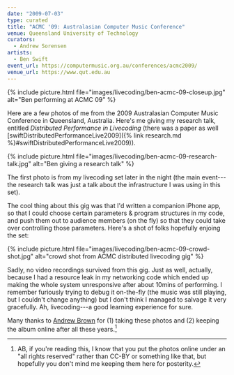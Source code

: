 ```yaml
---
date: "2009-07-03"
type: curated
title: "ACMC '09: Australasian Computer Music Conference"
venue: Queensland University of Technology
curators:
  - Andrew Sorensen
artists:
  - Ben Swift
event_url: https://computermusic.org.au/conferences/acmc2009/
venue_url: https://www.qut.edu.au
---
```


{% include picture.html file="images/livecoding/ben-acmc-09-closeup.jpg" alt="Ben performing at ACMC 09" %}

Here are a few photos of me from the 2009 Australasian Computer Music Conference
in Queensland, Australia. Here's me giving my research talk, entitled
_Distributed Performance in Livecoding_ (there was a paper as well
[swiftDistributedPerformanceLive2009]({% link research.md
%}#swiftDistributedPerformanceLive2009)).

{% include picture.html file="images/livecoding/ben-acmc-09-research-talk.jpg" alt="Ben giving a research talk" %}

The first photo is from my livecoding set later in the night (the main
event---the research talk was just a talk about the infrastructure I was using
in this set).

The cool thing about this gig was that I'd written a companion iPhone app, so
that I could choose certain parameters & program structures in my code, and push
them out to audience members (on the fly) so that they could take over
controlling those parameters. Here's a shot of folks hopefully enjoing the set:

{% include picture.html file="images/livecoding/ben-acmc-09-crowd-shot.jpg" alt="crowd shot from ACMC distributed livecoding gig" %}

Sadly, no video recordings survived from this gig. Just as well, actually,
because I had a resource leak in my networking code which ended up making the
whole system unresponsive after about 10mins of performing. I remember furiously
trying to debug it on-the-fly (the music was still playing, but I couldn't
change anything) but I don't think I managed to salvage it very gracefully. Ah,
livecoding---a good learning experience for sure.

Many thanks to [Andrew Brown](https://twitter.com/algomusic) for (1) taking
these photos and (2) keeping the album online after all these years.[^ab]

[^ab]:
    AB, if you're reading this, I know that you put the photos online under an
    "all rights reserved" rather than CC-BY or something like that, but
    hopefully you don't mind me keeping them here for posterity.
